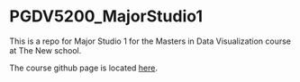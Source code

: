 # PGDV5200_MajorStudio1

This is a repo for Major Studio 1 for the Masters in Data Visualization course at The New school.

The course github page is located [here](https://github.com/anbnyc/major-studio-1-fa19).
